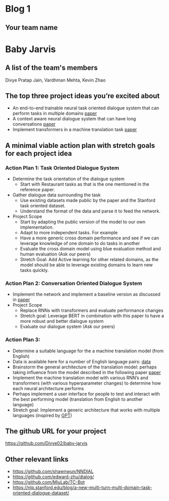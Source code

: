 # Blog 1

## Your team name

# Baby Jarvis

## A list of the team's members
Divye Pratap Jain, Vardhman Mehta, Kevin Zhao

## The top three project ideas you’re excited about
- An end-to-end trainable neural task oriented dialogue system that can perform tasks in multiple domains [paper](https://arxiv.org/pdf/1604.04562.pdf)
- A context aware neural dialogue system that can have long conversations [paper](https://arxiv.org/pdf/1608.07076.pdf)
- Implement transformers in a machine translation task [paper](https://arxiv.org/pdf/1706.03762.pdf) 

## A minimal viable action plan with stretch goals for each project idea
### Action Plan 1: Task Oriented Dialogue System
- Determine the task orientation of the dialogue system
  - Start with Restaurant tasks as that is the one mentioned in the reference paper.
- Gather dialogue data surrounding the task
  - Use existing datasets made public by the paper and the Stanford task oriented dataset.
  - Understand the format of the data and parse it to feed the network.
- Project Scope
  - Start by adapting the public version of the model to our own implementation.
  - Adapt to more independent tasks. For example 
  - Have a more generic cross domain performance and see if we can leverage knowledge of one domain to do tasks in another
  - Evaluate the cross domain model using blue evaluation method and human evaluation (Ask our peers)
  - Stretch Goal: Add Active learning for other related domains, as the model should be able to leverage existing domains to learn new tasks quickly.

### Action Plan 2: Conversation Oriented Dialogue System
- Implement  the network and implement a baseline version as discussed in [paper](https://arxiv.org/pdf/1608.07076.pdf) 
- Project Scope
  - Replace RNNs with transformers and evaluate performance changes 
  - Stretch goal: Leverage BERT in combination with this paper to have a more robust and better dialogue system
  - Evaluate our dialogue system (Ask our peers)

### Action Plan 3:
- Determine a suitable language for the a machine translation model (from English)
- Data is available here for a number of English language pairs: [data](https://www.statmt.org/wmt18/translation-task.html)
- Brainstorm the general architecture of the translation model: perhaps taking influence from the model described in the following paper [paper](https://arxiv.org/pdf/1706.03762.pdf)
- Implement the machine translation model with various RNN’s and transformers (with various hyperparameter changes) to determine how each neural architecture performs
- Perhaps implement a user interface for people to test and interact with the best performing model (translation from English to another language)
- Stretch goal: Implement a generic architecture that works with multiple languages (inspired by [GPT](https://s3-us-west-2.amazonaws.com/openai-assets/research-covers/language-unsupervised/language_understanding_paper.pdf))

## The github URL for your project
https://github.com/Divye02/baby-jarvis

## Other relevant links
- https://github.com/shawnwun/NNDIAL
- https://github.com/edward-zhu/dialog/
- https://github.com/MiuLab/TC-Bot
- https://nlp.stanford.edu/blog/a-new-multi-turn-multi-domain-task-oriented-dialogue-dataset/
